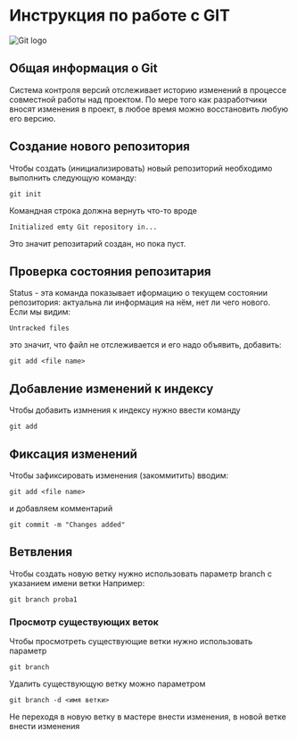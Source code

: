 # **Инструкция по работе с GIT**

![Git logo](git.jpg)

## Общая информация о Git

Система контроля версий отслеживает историю изменений в процессе совместной работы над проектом. По мере того как разработчики вносят изменения в проект, в любое время можно восстановить любую его версию.

## Создание нового репозитория 

Чтобы создать (инициализировать) новый репозиторий необходимо выполнить следующую команду:

    git init
Командная строка должна вернуть что-то вроде

    Initialized emty Git repository in...

Это значит репозитарий создан, но пока пуст.


## Проверка состояния репозитария

Status - эта команда показывает иформацию о текущем состоянии репозитория: актуальна ли информация на нём, нет ли чего нового. Если мы видим:

    Untracked files

это значит, что файл не отслеживается и его надо объявить, добавить:

    git add <file name>


## Добавление изменений к индексу

Чтобы добавить измнения к индексу нужно ввести команду

    git add

## Фиксация изменений

Чтобы зафиксировать изменения (закоммитить) вводим:

    git add <file name>

и добавляем комментарий

    git commit -m "Changes added"

## Ветвления

Чтобы создать новую ветку нужно использовать параметр branch с указанием имени ветки Например:

    git branch proba1

### Просмотр существующих веток

Чтобы просмотреть существующие ветки нужно использовать параметр

    git branch

Удалить существующую ветку можно параметром

    git branch -d <имя ветки>

Не переходя в новую ветку в мастере внести изменения, в новой ветке внести изменения
